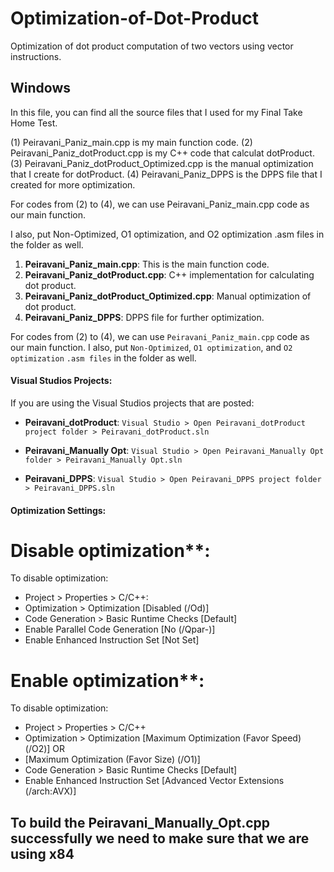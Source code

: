 # Optimization-of-Dot-Product
Optimization of dot product computation of two vectors using vector instructions.

## Windows

In this file, you can find all the source files that I used for my Final Take Home Test. 

(1) Peiravani_Paniz_main.cpp is my main function code.
(2) Peiravani_Paniz_dotProduct.cpp is my C++ code that calculat dotProduct.
(3) Peiravani_Paniz_dotProduct_Optimized.cpp is the manual optimization that I create for dotProduct.
(4) Peiravani_Paniz_DPPS is the DPPS file that I created for more optimization.

For codes from (2) to (4), we can use Peiravani_Paniz_main.cpp code as our main function.

I also, put Non-Optimized, O1 optimization, and O2 optimization .asm files in the folder as well.

1. **Peiravani_Paniz_main.cpp**: This is the main function code.
2. **Peiravani_Paniz_dotProduct.cpp**: C++ implementation for calculating dot product.
3. **Peiravani_Paniz_dotProduct_Optimized.cpp**: Manual optimization of dot product.
4. **Peiravani_Paniz_DPPS**: DPPS file for further optimization.

For codes from (2) to (4), we can use `Peiravani_Paniz_main.cpp` code as our main function.
I also, put `Non-Optimized`, `O1 optimization`, and `O2 optimization` `.asm files` in the folder as well.

#### Visual Studios Projects:
If you are using the Visual Studios projects that are posted:

- **Peiravani_dotProduct**:
  `Visual Studio > Open Peiravani_dotProduct project folder > Peiravani_dotProduct.sln`
  
- **Peiravani_Manually Opt**:
  `Visual Studio > Open Peiravani_Manually Opt folder > Peiravani_Manually Opt.sln`

- **Peiravani_DPPS**:
  `Visual Studio > Open Peiravani_DPPS project folder > Peiravani_DPPS.sln`

#### Optimization Settings:

 # Disable optimization**:
 
To disable optimization:
  
- Project > Properties > C/C++:
- Optimization > Optimization [Disabled (/Od)]
- Code Generation > Basic Runtime Checks [Default]
- Enable Parallel Code Generation [No (/Qpar-)]
- Enable Enhanced Instruction Set [Not Set]

 # Enable optimization**:
 
 To disable optimization:

 - Project > Properties > C/C++ 
- Optimization > Optimization [Maximum Optimization (Favor Speed) (/O2)]
  OR
- [Maximum Optimization (Favor Size) (/O1)]
- Code Generation > Basic Runtime Checks [Default]
- Enable Enhanced Instruction Set [Advanced Vector Extensions (/arch:AVX)]

## To build the Peiravani_Manually_Opt.cpp successfully we need to make sure that we are using x84





